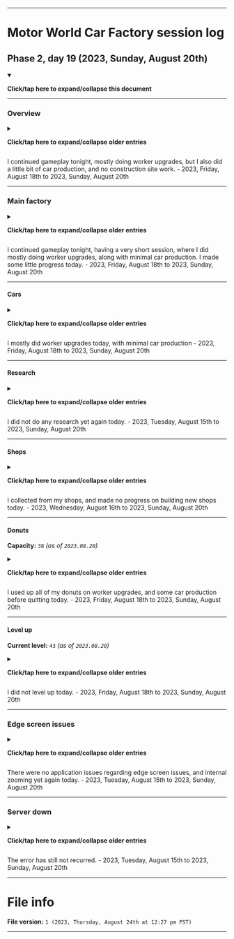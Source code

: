 
***

# Motor World Car Factory session log

## Phase 2, day 19 (2023, Sunday, August 20th)

<details open><summary><p><b>Click/tap here to expand/collapse this document</b></p></summary>

***

### Overview

<details><summary><p><b>Click/tap here to expand/collapse older entries</b></p></summary>

I finally resumed gameplay of this game today, after a hiatus that almost lasted 2 full years. I started after midnight. This is going to continue on a daily basis. - 2023, Wednesday, August 2nd

I resumed gameplay again tonight in full, but couldn't properly finish the session after this game due to extreme tiredness. - 2023, Thursday, August 3rd

I continued to play tonight, and made less progress. My PDA also suffered a system crash during gameplay. - 2023, Friday, August 4th

I continued to play tonight, and made less progress. - 2023, Saturday, August 5th

I continued to play tonight, and made less progress. I reversed my two daily sessions tonight, playing Motor World: Car Factory last. - 2023, Sunday, August 6th

I continued to play tonight, and made some progress. I finished building a service shop today, and began to build a go-kart building. I also built less durable cars. My sessions remained reversed, for now, MW:CF will be played last. - 2023, Monday, August 7th

I continued to play tonight, and made some progress. I finished building a service shop today, and began to build a go-kart building. I also built less durable cars. My sessions remained reversed, for now, MW:CF will be played last. - 2023, Monday, August 7th

I continued to play tonight, and made significantly less progress. I worked solely on upgrading workers, in the hopes that I can produce more racecars and highly durable cars in the future. I also sold 3 cars, but not the racecar, as it is taking time to sell. - 2023, Tuesday, August 8th

I continued to play tonight, and made less progress. I worked solely on upgrading workers, in the hopes that I can produce more racecars and highly durable cars in the future. I also sold 1 car today (the racecar) and leveled up to level 42. - 2023, Wednesday, August 9th

I continued to play tonight, and made less progress. I worked solely on upgrading workers, in the hopes that I can produce more racecars and highly durable cars in the future. - 2023, Thursday, August 10th

I continued to play tonight, and made slightly more progress. I worked solely on upgrading workers, in the hopes that I can produce more racecars and highly durable cars in the future. I began to collect rewards from my game progress today. - 2023, Friday, August 11th

I continued to play tonight, and made slightly less progress. I worked solely on upgrading workers, in the hopes that I can produce more racecars and highly durable cars in the future. I also collected some rewards from game progress again today. - 2023, Saturday, August 12th

I continued to play tonight, and made slightly more progress. I did some car development today, not finishing production on any, just moving it along a little. I mainly worked on upgrading workers again. I also played this game much later in the day (not at night) due to a schedule error after I became too tired last night. I also reversed the position of my Modern Smurfs Village and Motor World: Car Factory sessions again, with this game coming 1st (or 3rd) - 2023, Sunday, August 13th

I skipped my session today, as I needed to re-adjust my schedule a bit after falling asleep early last night. It threw off my schedule for this game today, and it required a day to re-adjust. - 2023, Monday, August 14th

I resumed gameplay tonight, mostly doing worker upgrades, but I also did a little bit of car production and construction site work as well. - 2023, Tuesday, August 15th

I continued gameplay tonight, mostly doing car manufacturing, but I also did a little bit of worker upgrades, and no construction site work. - 2023, Wednesday, August 16th

I continued gameplay tonight, mostly doing worker upgrades, but I also did quite a bit of car production, and no construction site work. - 2023, Thursday, August 17th

</details>

I continued gameplay tonight, mostly doing worker upgrades, but I also did a little bit of car production, and no construction site work. - 2023, Friday, August 18th to 2023, Sunday, August 20th

***

### Main factory

<details><summary><p><b>Click/tap here to expand/collapse older entries</b></p></summary>

After returning, everything was the same as when I played nearly 2 full years ago. I produced new cars until I ran out of donuts. - 2023, Wednesday, August 2nd

I produced new cars, upgraded workers, worked on construction, and sold cars until I ran out of donuts and quit. - 2023, Thursday, August 3rd

I produced new cars, upgraded some workers, worked on construction, and sold cars until I ran out of donuts and quit. My Sunny Roadster leveled up today. - 2023, Friday, August 4th

I produced new cars, upgraded some workers, worked on construction, and sold cars until I ran out of donuts and quit. - 2023, Saturday, August 5th

I produced new cars, did not upgrade any workers, did not work on construction, and sold cars until I ran out of donuts and quit. I began to build a really advanced car as an experiment, and it screwed up my whole assembly line. - 2023, Sunday, August 6th

I produced new cars, did not upgrade any workers, worked on construction, and sold cars until I ran out of donuts and quit. I finished building the Peaks Race Car today. - 2023, Monday, August 7th

I did not produce new cars, did not do construction, and only upgraded workers until I ran out of donuts and quit. - 2023, Tuesday, August 8th

I did not produce new cars, did not do construction, and only upgraded workers until I ran out of donuts and quit. I messed up severely, collecting from my shops before spending any donuts. It caused me to level up, and the level up reward was diminished, as my donut capacity was already maxed. - 2023, Wednesday, August 9th

I did not produce new cars, did not do construction, and only upgraded workers until I ran out of donuts and quit. Nothing was sold, and there were no levels gained. - 2023, Thursday, August 10th

I did not produce new cars, did not do construction, and only upgraded workers until I ran out of donuts and quit. Nothing was sold, and there were no levels gained. I did collect rewards from recent game progress. My factory ratings are drastically dropping from the lack of new cars. - 2023, Friday, August 11th

I did not produce new cars, did not do construction, and only upgraded workers until I ran out of donuts and quit. Nothing was sold, and there were no levels gained. - 2023, Saturday, August 12th

I did some car development today, not finishing production on any, just moving it along a little. I mainly worked on upgrading workers again. I also played this game much later in the day (not at night) due to a schedule error after I became too tired last night. I also reversed the position of my Modern Smurfs Village and Motor World: Car Factory sessions again, with this game coming 1st (or 3rd) - 2023, Sunday, August 13th

My session was skipped today. - 2023, Monday, August 14th

I resumed gameplay tonight, mostly doing worker upgrades, but I also did a little bit of car production and construction site work as well. - 2023, Tuesday, August 15th

I continued gameplay tonight, mostly doing car manufacturing/production, but I also did a little bit of worker upgrades. My session ended with an event resulting in a "tactical fail" I could not do anything about the customer complaint, the game should have at least had a coin spending option. - 2023, Wednesday, August 16th

I continued gameplay tonight, mostly doing worker upgrades before leveling up, then I did mostly car manufacturing/production, but I also did a little bit of worker upgrades. I made some progress today. - 2023, Thursday, August 17th

</details>

I continued gameplay tonight, having a very short session, where I did mostly doing worker upgrades, along with minimal car production. I made some little progress today. - 2023, Friday, August 18th to 2023, Sunday, August 20th

***

#### Cars

<details><summary><p><b>Click/tap here to expand/collapse older entries</b></p></summary>

I started to produce and sell some new Berliner Donks, but then switched to Sunny Roadsters, so that I could unlock another car type. - 2023, Wednesday, August 2nd

I continued to develop, produce, and sell Sunny Roadsters today. - 2023, Thursday, August 3rd

I continued to develop, produce, and sell Sunny Roadsters again today, with the car build kit leveling up today after the 25th vehicle was built. - 2023, Friday, August 4th

I continued to develop, produce, and sell Sunny Roadsters again today. - 2023, Saturday, August 5th

I continued to develop, produce, and sell Sunny Roadsters again today, but most of my efforts went towards a single car (a Peaks Race Car) - 2023, Sunday, August 6th

I began to develop Bendy SUVs today after finishing the Peaks Race Car. - 2023, Monday, August 7th

I worked solely on worker upgrades today, not building any cars. - 2023, Tuesday, August 8th to 2023, Wednesday, August 29th

I worked solely on worker upgrades today, not building or selling any cars. - 2023, Thursday, August 10th to 2023, Friday, August 11th

I worked solely on worker upgrades yet again today, not building or selling any cars. - 2023, Saturday, August 12th

I worked mostly on worker upgrades yet again today, but moved a car a little ways down the assembly line, and not finishing it. - 2023, Sunday, August 13th

My session was skipped today. - 2023, Monday, August 14th

I worked mostly on worker upgrades yet again today, but did more car production today near the end. - 2023, Tuesday, August 15th

I mostly did car production today, with some worker upgrades. - 2023, Wednesday, August 16th

I mostly did car production today, with a lot of worker upgrades as well. - 2023, Thursday, August 17th

</details>

I mostly did worker upgrades today, with minimal car production - 2023, Friday, August 18th to 2023, Sunday, August 20th

***

#### Research

<details><summary><p><b>Click/tap here to expand/collapse older entries</b></p></summary>

I began researching V8 engines today. - 2023, Wednesday, August 2nd

I began researching aluminum frames today. - 2023, Thursday, August 3rd

I began researching down sizing and V12 engines today. - 2023, Friday, August 4th

I began researching carbon panels today. - 2023, Saturday, August 5th

I began researching rally technology today. - 2023, Sunday, August 6th

I began researching self-driving car technology today. - 2023, Monday, August 7th

I began researching space technology today. - 2023, Tuesday, August 8th

I began researching hydrogen engine technology today. - 2023, Wednesday, August 9th

I did not do any research today. - 2023, Thursday, August 10th

I did not do any research again today. - 2023, Friday, August 11th

I did not do any research yet again today. - 2023, Saturday, August 12th to 2023, Sunday, August 13th

My session was skipped today. - 2023, Monday, August 14th

</details>

I did not do any research yet again today. - 2023, Tuesday, August 15th to 2023, Sunday, August 20th

***

#### Shops

<details><summary><p><b>Click/tap here to expand/collapse older entries</b></p></summary>

I collected from my shops, and made no progress on building new shops. - 2023, Wednesday, August 2nd

I collected from my shops, and made some progress on building new shops. - 2023, Thursday, August 3rd

I collected from my shops, and made minor progress on building new shops. - 2023, Friday, August 4th

I collected from my shops, and made minor progress on building new shops. - 2023, Saturday, August 5th

I collected from my shops, and made no progress on building new shops. - 2023, Sunday, August 6th

I collected from my shops, and made progress on building new shops, finishing construction on the service shop, and beginning to build a Go-Kart building. - 2023, Monday, August 7th

I collected from my shops, and made no progress on building new shops. - 2023, Tuesday, August 8th

I messed up severely, collecting from my shops before spending any donuts. It caused me to level up, and the level up reward was diminished, as my donut capacity was already maxed. - 2023, Wednesday, August 9th

I collected from my shops, and made no progress on building new shops. - 2023, Thursday, August 10th

I collected from my shops, and made no progress on building new shops again today. - 2023, Friday, August 11th

I collected from my shops, and made no progress on building new shops yet again today. - 2023, Saturday, August 12th to 2023, Sunday, August 13th

My session was skipped today. - 2023, Monday, August 14th

I collected from my shops, and made very slight progress on building new shops today. - 2023, Tuesday, August 15th

</details>

I collected from my shops, and made no progress on building new shops today. - 2023, Wednesday, August 16th to 2023, Sunday, August 20th

***

#### Donuts

**Capacity:** `38` _(as of `2023.08.20`)_

<details><summary><p><b>Click/tap here to expand/collapse older entries</b></p></summary>

I used up all of my donuts before quitting. - 2023, Wednesday, August 2nd

I used up all of my donuts, then upgraded my donut capacity from 37 to 38 for 7 cash, and then spent the remaining donuts on upgrading workers, and constructing a building.

I used up all of my donuts before quitting. - 2023, Friday, August 4th to 2023, Monday, August 7th


I used up all of my donuts on worker upgrades before quitting. - 2023, Tuesday, August 8th to 2023, Friday, August 11th

I used up all of my donuts on worker upgrades before quitting yet again today. - 2023, Saturday, August 12th to  2023, Sunday, August 13th

My session was skipped today. - 2023, Monday, August 14th

I used up all of my donuts on worker upgrades, and some car production before quitting today. - 2023, Tuesday, August 15th

I used up all of my donuts on car production today, and some worker upgrades before quitting today. - 2023, Wednesday, August 16th

I used up all of my donuts on car production, and worker upgrades before quitting today. - 2023, Thursday, August 17th

</details>

I used up all of my donuts on worker upgrades, and some car production before quitting today. - 2023, Friday, August 18th to 2023, Sunday, August 20th

***

#### Level up

**Current level:** `43` _(as of `2023.08.20`)_

<details><summary><p><b>Click/tap here to expand/collapse older entries</b></p></summary>

On 2023, Wednesday, August 2nd, I leveled up to level 40. - 2023, Wednesday, August 2nd

On 2023, Thursday, August 3rd, I leveled up to level 41. - 2023, Thursday, August 3rd

I did not level up today. - 2023, Friday, August 4th

I did not level up again today. - 2023, Saturday, August 5th

I did not level up yet again today. - 2023, Sunday, August 6th to 2023, Tuesday, August 8th

On 2023, Wednesday, August 9th, I leveled up to level 42. - 2023, Wednesday, August 9th

I did not level up today. - 2023, Thursday, August 10th

I did not level up again today. - 2023, Friday, August 11th

I did not level up yet again today. - 2023, Saturday, August 12th to 2023, Sunday, August 13th

My session was skipped today, meaning no level progress, and no leveling up. - 2023, Monday, August 14th

I did not level up yet again today. - 2023, Tuesday, August 15th to 2023, Wednesday, August 16th

On 2023, Thursday, August 17th, I leveled up to level 43. The first half of my session was mostly worker upgrades. From the donut bonus caused by leveling up, the rest of the session consisted of car production work. - 2023, Thursday, August 17th

</details>

I did not level up today. - 2023, Friday, August 18th to 2023, Sunday, August 20th

***

### Edge screen issues

<details><summary><p><b>Click/tap here to expand/collapse older entries</b></p></summary>

There were no application issues regarding edge screen issues, and internal zooming today. - 2023, Wednesday, August 2nd

There were no application issues regarding edge screen issues, and internal zooming again today. - 2023, Thursday, August 3rd

There were no application issues regarding edge screen issues, and internal zooming again today, although my phones desktop environment crashed and restarted itself. The game was unaffected. - 2023, Friday, August 4th

There were no application issues regarding edge screen issues, and internal zooming again today. - 2023, Saturday, August 5th to 2023, Sunday, August 13th

My session was skipped today. - 2023, Monday, August 14th

</details>

There were no application issues regarding edge screen issues, and internal zooming yet again today. - 2023, Tuesday, August 15th to 2023, Sunday, August 20th

***

### Server down

<details><summary><p><b>Click/tap here to expand/collapse older entries</b></p></summary>

When I played last 2 years ago, the game would repeatedly pop up an error saying that it couldn't connect to the server (the server has been down for a long time, and isn't coming back) the game could still play normally, but this error would come up constantly. After my 1.9 year hiatus, I have found that the error never comes up now. - 2023, Wednesday, August 2nd

The error has still not recurred. - 2023, Thursday, August 3rd to 2023, Sunday, August 6th

The error has still not recurred. I have been starting to wonder what the logo at the top is (the developer network for before the server went down) this was once a fairly popular game on iOS (how I found it originally) so there should be some documentaiton out there. - 2023, Monday, August 7th

The error has still not recurred. - 2023, Tuesday, August 8th to 2023, Sunday, August 13th

My session was skipped today. - 2023, Monday, August 14th

</details>

The error has still not recurred. - 2023, Tuesday, August 15th to 2023, Sunday, August 20th

</details>

***

# File info

**File version:** `1 (2023, Thursday, August 24th at 12:27 pm PST)`

***
